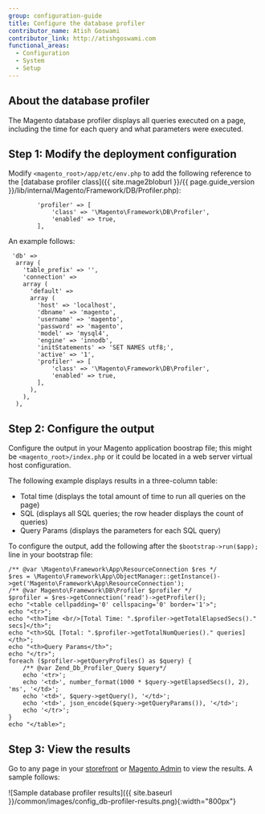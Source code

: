 ```yaml
---
group: configuration-guide
title: Configure the database profiler
contributor_name: Atish Goswami
contributor_link: http://atishgoswami.com
functional_areas:
  - Configuration
  - System
  - Setup
---
```


## About the database profiler

The Magento database profiler displays all queries executed on a page, including the time for each query and what parameters were executed.

## Step 1: Modify the deployment configuration

Modify `<magento_root>/app/etc/env.php` to add the following reference to the [database profiler class]({{ site.mage2bloburl }}/{{ page.guide_version }}/lib/internal/Magento/Framework/DB/Profiler.php):

```php?start_inline=1
        'profiler' => [
            'class' => '\Magento\Framework\DB\Profiler',
            'enabled' => true,
        ],
```

An example follows:

```php?start_inline=1
 'db' =>
  array (
    'table_prefix' => '',
    'connection' =>
    array (
      'default' =>
      array (
        'host' => 'localhost',
        'dbname' => 'magento',
        'username' => 'magento',
        'password' => 'magento',
        'model' => 'mysql4',
        'engine' => 'innodb',
        'initStatements' => 'SET NAMES utf8;',
        'active' => '1',
        'profiler' => [
            'class' => '\Magento\Framework\DB\Profiler',
            'enabled' => true,
        ],
      ),
    ),
  ),
  ```

## Step 2: Configure the output

Configure the output in your Magento application boostrap file; this might be `<magento_root>/index.php` or it could be located in a web server virtual host configuration.

The following example displays results in a three-column table:

* Total time (displays the total amount of time to run all queries on the page)
* SQL (displays all SQL queries; the row header displays the count of queries)
* Query Params (displays the parameters for each SQL query)

To configure the output, add the following after the `$bootstrap->run($app);` line in your bootstrap file:

```php?start_inline=1
/** @var \Magento\Framework\App\ResourceConnection $res */
$res = \Magento\Framework\App\ObjectManager::getInstance()->get('Magento\Framework\App\ResourceConnection');
/** @var Magento\Framework\DB\Profiler $profiler */
$profiler = $res->getConnection('read')->getProfiler();
echo "<table cellpadding='0' cellspacing='0' border='1'>";
echo "<tr>";
echo "<th>Time <br/>[Total Time: ".$profiler->getTotalElapsedSecs()." secs]</th>";
echo "<th>SQL [Total: ".$profiler->getTotalNumQueries()." queries]</th>";
echo "<th>Query Params</th>";
echo "</tr>";
foreach ($profiler->getQueryProfiles() as $query) {
    /** @var Zend_Db_Profiler_Query $query*/
    echo '<tr>';
    echo '<td>', number_format(1000 * $query->getElapsedSecs(), 2), 'ms', '</td>';
    echo '<td>', $query->getQuery(), '</td>';
    echo '<td>', json_encode($query->getQueryParams()), '</td>';
    echo '</tr>';
}
echo "</table>";
```

## Step 3: View the results

Go to any page in your [storefront](https://glossary.magento.com/storefront) or [Magento Admin](https://glossary.magento.com/magento-admin) to view the results. A sample follows:

![Sample database profiler results]({{ site.baseurl }}/common/images/config_db-profiler-results.png){:width="800px"}
